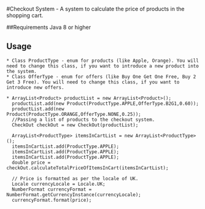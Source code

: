 #Checkout System - A system to calculate the price of products in the shopping cart.

##Requirements
	Java 8 or higher
	
## Usage
	* Class ProductType - enum for products (like Apple, Orange). You will need to change this class, if you want to introduce a new product into the system.
	* Class OfferType - enum for offers (like Buy One Get One Free, Buy 2 Get 3 Free). You will need to change this class, if you want to introduce new offers.
	
	* ArrayList<Product> productList = new ArrayList<Product>();
	  productList.add(new Product(ProductType.APPLE,OfferType.B2G1,0.60));
	  productList.add(new Product(ProductType.ORANGE,OfferType.NONE,0.25));
	  //Passing a list of products to the checkout system.
	  CheckOut checkOut = new CheckOut(productList);
		
	  ArrayList<ProductType> itemsInCartList = new ArrayList<ProductType>();
	  itemsInCartList.add(ProductType.APPLE);
	  itemsInCartList.add(ProductType.APPLE);
	  itemsInCartList.add(ProductType.APPLE); 
	  double price = checkOut.calculateTotalPriceOfItemsInCart(itemsInCartList);
	  
	  // Price is formatted as per the locale of UK.
	  Locale currencyLocale = Locale.UK;
	  NumberFormat currencyFormat = NumberFormat.getCurrencyInstance(currencyLocale);
	  currencyFormat.format(price);
		